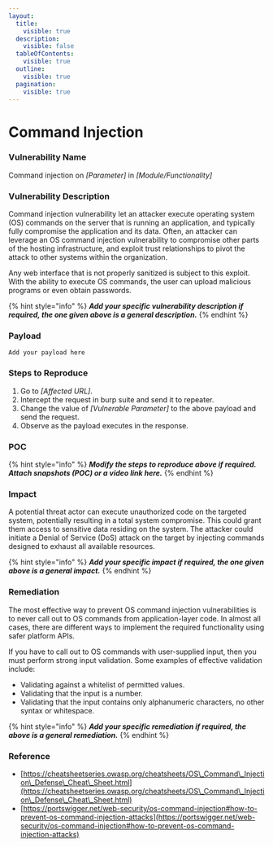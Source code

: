 ```yaml
---
layout:
  title:
    visible: true
  description:
    visible: false
  tableOfContents:
    visible: true
  outline:
    visible: true
  pagination:
    visible: true
---
```


# Command Injection

### **Vulnerability Name**

Command injection on _\[Parameter]_ in _\[Module/Functionality]_

### **Vulnerability Description**

Command injection vulnerability let an attacker execute operating system (OS) commands on the server that is running an application, and typically fully compromise the application and its data. Often, an attacker can leverage an OS command injection vulnerability to compromise other parts of the hosting infrastructure, and exploit trust relationships to pivot the attack to other systems within the organization.

Any web interface that is not properly sanitized is subject to this exploit. With the ability to execute OS commands, the user can upload malicious programs or even obtain passwords.

{% hint style="info" %}
_**Add your specific vulnerability description if required, the one given above is a general description.**_
{% endhint %}

### **Payload**

```
Add your payload here
```

### Steps to Reproduce

1. Go to _\[Affected URL]_.
2. Intercept the request in burp suite and send it to repeater.
3. Change the value of _\[Vulnerable Parameter]_ to the above payload and send the request.
4. Observe as the payload executes in the response.

### **POC**

{% hint style="info" %}
_**Modify the steps to reproduce above if required. Attach snapshots (POC) or a video link here.**_
{% endhint %}

### **Impact**

A potential threat actor can execute unauthorized code on the targeted system, potentially resulting in a total system compromise. This could grant them access to sensitive data residing on the system. The attacker could initiate a Denial of Service (DoS) attack on the target by injecting commands designed to exhaust all available resources.

{% hint style="info" %}
_**Add your specific impact if required, the one given above is a general impact.**_
{% endhint %}

### **Remediation**

The most effective way to prevent OS command injection vulnerabilities is to never call out to OS commands from application-layer code. In almost all cases, there are different ways to implement the required functionality using safer platform APIs.

If you have to call out to OS commands with user-supplied input, then you must perform strong input validation. Some examples of effective validation include:

* Validating against a whitelist of permitted values.
* Validating that the input is a number.
* Validating that the input contains only alphanumeric characters, no other syntax or whitespace.

{% hint style="info" %}
_**Add your specific remediation if required, the above is a general remediation.**_
{% endhint %}

### Reference

* [https://cheatsheetseries.owasp.org/cheatsheets/OS\_Command\_Injection\_Defense\_Cheat\_Sheet.html](https://cheatsheetseries.owasp.org/cheatsheets/OS\_Command\_Injection\_Defense\_Cheat\_Sheet.html)
* [https://portswigger.net/web-security/os-command-injection#how-to-prevent-os-command-injection-attacks](https://portswigger.net/web-security/os-command-injection#how-to-prevent-os-command-injection-attacks)
